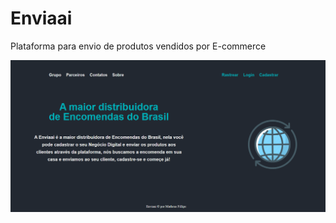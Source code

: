 # Enviaai
Plataforma para envio de produtos vendidos por E-commerce

![Screenshot](images/indexIMG.png)
